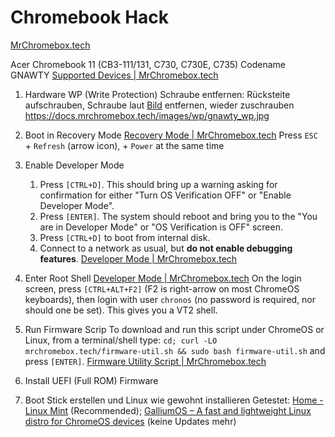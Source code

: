# Chromebook Hack

[MrChromebox.tech](https://docs.mrchromebox.tech/)

Acer Chromebook 11 (CB3-111/131, C730, C730E, C735) Codename GNAWTY
[Supported Devices | MrChromebox.tech](https://docs.mrchromebox.tech/docs/supported-devices.html)

1. Hardware WP (Write Protection) Schraube entfernen:
Rücksteite aufschrauben, Schraube laut [Bild](https://docs.mrchromebox.tech/images/wp/gnawty_wp.jpg) entfernen, wieder zuschrauben 
https://docs.mrchromebox.tech/images/wp/gnawty_wp.jpg

2. Boot in Recovery Mode
[Recovery Mode | MrChromebox.tech](https://docs.mrchromebox.tech/docs/boot-modes/recovery.html)
Press `ESC` + `Refresh` (arrow icon), + `Power` at the same time

3. Enable Developer Mode
	1. Press `[CTRL+D]`. This should bring up a warning asking for confirmation for either "Turn OS Verification OFF" or "Enable Developer Mode".
	2. Press `[ENTER]`. The system should reboot and bring you to the "You are in Developer Mode" or "OS Verification is OFF" screen.
	3. Press `[CTRL+D]` to boot from internal disk.
	4. Connect to a network as usual, but **do not enable debugging features**.
[Developer Mode | MrChromebox.tech](https://docs.mrchromebox.tech/docs/boot-modes/developer.html#enabling-developer-mode)

4. Enter Root Shell
[Developer Mode | MrChromebox.tech](https://docs.mrchromebox.tech/docs/boot-modes/developer.html#getting-a-root-capable-shell)
On the login screen, press `[CTRL+ALT+F2]` (F2 is right-arrow on most ChromeOS keyboards), then login with user `chronos` (no password is required, nor should one be set). This gives you a VT2 shell.

5. Run Firmware Scrip
To download and run this script under ChromeOS or Linux, from a terminal/shell type: `cd; curl -LO mrchromebox.tech/firmware-util.sh && sudo bash firmware-util.sh` and press `[ENTER]`.
[Firmware Utility Script | MrChromebox.tech](https://docs.mrchromebox.tech/docs/fwscript.html)

6. Install UEFI (Full ROM) Firmware

7. Boot Stick erstellen und Linux wie gewohnt installieren
Getestet: [Home - Linux Mint](https://www.linuxmint.com/) (Recommended); [GalliumOS – A fast and lightweight Linux distro for ChromeOS devices](https://galliumos.org/) (keine Updates mehr)
